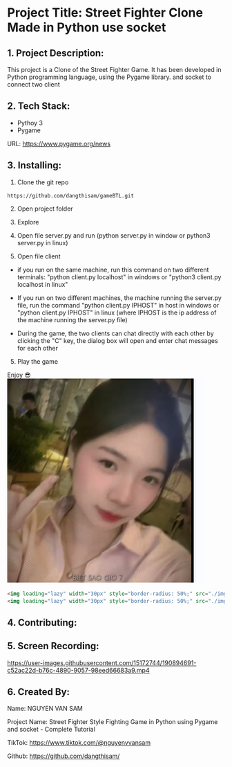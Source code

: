 # Project Title: Street Fighter Clone Made in Python use socket

## 1. Project Description:


This project is a Clone of the Street Fighter Game. It has been developed in Python programming language, using the Pygame library. and socket to connect two client 


## 2. Tech Stack:

- Pythoy 3
- Pygame 

URL: [https://www.pygame.org/news ](https://www.pygame.org/news)


## 3. Installing:

1. Clone the git repo

```
https://github.com/dangthisam/gameBTL.git
```

2. Open project folder

3. Explore

4. Open file server.py and run (python server.py in window or python3 server.py in linux)
6. Open file client 
 + if you run on the same machine, run this command on two different terminals: "python client.py localhost" in windows or "python3 client.py localhost in linux"
+ If you run on two different machines, the machine running the server.py file, run the command "python client.py IPHOST" in host in windows or "python client.py IPHOST" in linux (where IPHOST is the ip address of the machine running the server.py file)

+ During the game, the two clients can chat directly with each other by clicking the "C" key, the dialog box will open and enter chat messages for each other
 
5. Play the game

Enjoy 😎![alt text](image.png)
```markdown
<img loading="lazy" width="30px" style="border-radius: 50%;" src="./img/em15.png" alt="dangthithuy" />
<img loading="lazy" width="30px" style="border-radius: 50%;" src="./img/anh2.png" alt="dangthithuy" />
```

## 4. Contributing:




## 5. Screen Recording:

https://user-images.githubusercontent.com/15172744/190894691-c52ac22d-b76c-4890-9057-98eed66683a9.mp4


## 6. Created By:

Name: NGUYEN VAN SAM

Project Name: Street Fighter Style Fighting Game in Python using Pygame and socket - Complete Tutorial

TikTok: https://www.tiktok.com/@nguyenvvansam

Github: https://github.com/dangthisam/



